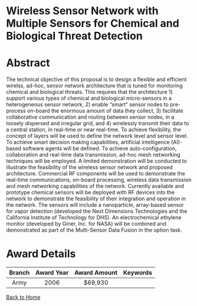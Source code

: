 
Wireless Sensor Network with Multiple Sensors for Chemical and Biological Threat Detection
==========================================================================================

# Abstract


The technical objective of this proposal is to design a flexible and efficient wirelss, ad-hoc, sensor network architecture that is tuned for monitoring chemical and biological threats.  This requires that the architecture 1) support various types of chemical and biological micro-sensors in a heterogeneous sensor network,  2) enable “smart” sensor nodes  to pre-process on-board the enormous amount of data they collect, 3) facilitate collaborative communication and routing between sensor nodes, in a loosely dispersed and irregular grid, and  4) wirelessly transmit their data to a central station, in real-time or near real-time.  To achieve flexibility, the concept of layers will be used to define the network level and sensor level.  To achieve smart decision making capabilities, artificial intelligence (AI)-based software agents will be defined.  To achieve auto-configuration, collaboration and real-time data transmission, ad-hoc mesh networking techniques will be employed.  A limited demonstration will be conducted to illustrate the feasibility of the wireless sensor network and proposed architecture.  Commercial RF components will be used to demonstrate the real-time communications, on-board processing, wireless data transmission and mesh networking capabilities of the network.  Currently available and prototype chemical sensors will be deployed with RF devices into the network to demonstrate the feasibility of their integration and operation in the network.  The sensors will include a nanoparticle, array-based sensor for vapor detection (developed the Next Dimensions Technologies and the California Institute of Technology for DHS). An electrochemical ethylene monitor (developed by Giner, Inc. for NASA) will be combined and demonstrated as part of the Multi-Sensor Data Fusion in the option task.  

# Award Details

|Branch|Award Year|Award Amount|Keywords|
| :---: | :---: | :---: | :---: |
|Army|2006|$69,930||
  
  


[Back to Home](https://github.com/chrischow/dod_sbir_awards#971)